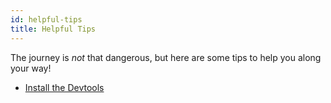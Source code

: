 ```yaml
---
id: helpful-tips
title: Helpful Tips
---
```


The journey is _not_ that dangerous, but here are some tips to help you along your way!

- [Install the Devtools](../tools/devtools)
